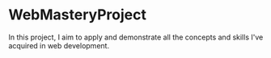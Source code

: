 # WebMasteryProject
In this project, I aim to apply and demonstrate all the concepts and skills I've acquired in web development.
